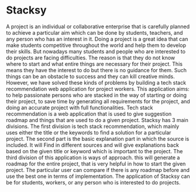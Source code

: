 # Stacksy

<p>A project is an individual or collaborative enterprise that is carefully planned to achieve a particular aim which can be done by students, teachers, and any person who has an interest in it. Doing a project is a great idea that can make students competitive throughout the world and help them to develop their skills. But nowadays many students and people who are interested to do projects are facing difficulties. The reason is that they do not know where to start and what entire things are necessary for their project. This means they have the interest to do but there is no guidance for them. Such things can be an obstacle to success and they can kill creative minds.
However, we have solved these kinds of problems by building a tech stack recommendation web application for project workers. This application aims: to help passionate persons who are stacked in the way of starting or doing their project, to save time by generating all requirements for the project, and doing an accurate project with full functionalities. Tech stack recommendation is a web application that is used to give suggestion roadmap and things that are used to do a given project.
 Stacksy has 3 main divisions. The first division is tech stack recommendation, which mainly uses either the title or the keywords to find a solution for a particular project. The second part is the basic explanation part in which the source is included. It will Find in different sources and will give explanations back based on the given title or keyword which is important to the project. The third division of this application is ways of approach. this will generate a roadmap for the entire project, that is very helpful in how to start the given project. The particular user can compare if there is any roadmap before and use the best one in terms of implementation. The application of Stacksy can be for students, workers, or any person who is interested to do projects.
<p>
